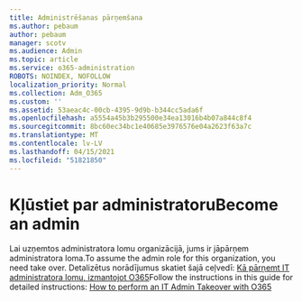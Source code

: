 ```yaml
---
title: Administrēšanas pārņemšana
ms.author: pebaum
author: pebaum
manager: scotv
ms.audience: Admin
ms.topic: article
ms.service: o365-administration
ROBOTS: NOINDEX, NOFOLLOW
localization_priority: Normal
ms.collection: Adm_O365
ms.custom: ''
ms.assetid: 53aeac4c-00cb-4395-9d9b-b344cc5ada6f
ms.openlocfilehash: a5554a45b3b295500e34ea13016b4b07a844c8f4
ms.sourcegitcommit: 8bc60ec34bc1e40685e3976576e04a2623f63a7c
ms.translationtype: MT
ms.contentlocale: lv-LV
ms.lasthandoff: 04/15/2021
ms.locfileid: "51821850"
---
```

# <a name="become-an-admin"></a><span data-ttu-id="cc5d0-102">Kļūstiet par administratoru</span><span class="sxs-lookup"><span data-stu-id="cc5d0-102">Become an admin</span></span>

<span data-ttu-id="cc5d0-103">Lai uzņemtos administratora lomu organizācijā, jums ir jāpārņem administratora loma.</span><span class="sxs-lookup"><span data-stu-id="cc5d0-103">To assume the admin role for this organization, you need take over.</span></span> <span data-ttu-id="cc5d0-104">Detalizētus norādījumus skatiet šajā ceļvedī: [Kā pārņemt IT administratora lomu, izmantojot O365](https://powerbi.microsoft.com/pt-pt/blog/how-to-perform-an-it-admin-takeover-with-o365/)</span><span class="sxs-lookup"><span data-stu-id="cc5d0-104">Follow the instructions in this guide for detailed instructions: [How to perform an IT Admin Takeover with O365](https://powerbi.microsoft.com/pt-pt/blog/how-to-perform-an-it-admin-takeover-with-o365/)</span></span>
